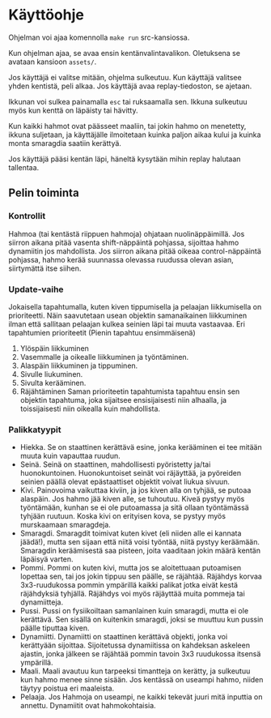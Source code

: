 # Käyttöohje

Ohjelman voi ajaa komennolla `make run` src-kansiossa.

Kun ohjelman ajaa, se avaa ensin kentänvalintavalikon. Oletuksena se avataan kansioon `assets/`.

Jos käyttäjä ei valitse mitään, ohjelma sulkeutuu. Kun käyttäjä valitsee yhden kentistä, peli alkaa. Jos käyttäjä avaa replay-tiedoston, se ajetaan.

Ikkunan voi sulkea painamalla `esc` tai ruksaamalla sen. Ikkuna sulkeutuu myös kun kenttä on läpäisty tai hävitty.

Kun kaikki hahmot ovat päässeet maaliin, tai jokin hahmo on menetetty, ikkuna suljetaan, ja käyttäjälle ilmoitetaan kuinka paljon aikaa kului ja kuinka monta smaragdia saatiin kerättyä.

Jos käyttäjä pääsi kentän läpi, häneltä kysytään mihin replay halutaan tallentaa.

## Pelin toiminta
### Kontrollit
Hahmoa (tai kentästä riippuen hahmoja) ohjataan nuolinäppäimillä. Jos siirron aikana pitää vasenta shift-näppäintä pohjassa, sijoittaa hahmo dynamiitin jos mahdollista. Jos siirron aikana pitää oikeaa control-näppäintä pohjassa, hahmo kerää suunnassa olevassa ruudussa olevan asian, siirtymättä itse siihen.
### Update-vaihe
Jokaisella tapahtumalla, kuten kiven tippumisella ja pelaajan liikkumisella on prioriteetti. Näin saavutetaan usean objektin samanaikainen liikkuminen ilman että sallitaan pelaajan kulkea seinien läpi tai muuta vastaavaa.
Eri tapahtumien prioriteetit (Pienin tapahtuu ensimmäisenä)
1. Ylöspäin liikkuminen
2. Vasemmalle ja oikealle liikkuminen ja työntäminen.
3. Alaspäin liikkuminen ja tippuminen.
4. Sivulle liukuminen.
5. Sivulta kerääminen.
6. Räjähtäminen
Saman prioriteetin tapahtumista tapahtuu ensin sen objektin tapahtuma, joka sijaitsee ensisijaisesti niin alhaalla, ja toissijaisesti niin oikealla kuin mahdollista.
### Palikkatyypit
- Hiekka. Se on staattinen kerättävä esine, jonka kerääminen ei tee mitään muuta kuin vapauttaa ruudun.
- Seinä. Seinä on staattinen, mahdollisesti pyöristetty ja/tai huonokuntoinen. Huonokuntoiset seinät voi räjäyttää, ja pyöreiden seinien päällä olevat epästaattiset objektit voivat liukua sivuun.
- Kivi. Painovoima vaikuttaa kiviin, ja jos kiven alla on tyhjää, se putoaa alaspäin. Jos hahmo jää kiven alle, se tuhoutuu. Kiveä pystyy myös työntämään, kunhan se ei ole putoamassa ja sitä ollaan työntämässä tyhjään ruutuun. Koska kivi on erityisen kova, se pystyy myös murskaamaan smaragdeja.
- Smaragdi. Smaragdit toimivat kuten kivet (eli niiden alle ei kannata jäädä!), mutta sen sijaan että niitä voisi työntää, niitä pystyy keräämään. Smaragdin keräämisestä saa pisteen, joita vaaditaan jokin määrä kentän läpäisyä varten.
- Pommi. Pommi on kuten kivi, mutta jos se aloitettuaan putoamisen lopettaa sen, tai jos jokin tippuu sen päälle, se räjähtää. Räjähdys korvaa 3x3-ruudukossa pommin ympärillä kaikki palikat jotka eivät kestä räjähdyksiä tyhjällä. Räjähdys voi myös räjäyttää muita pommeja tai dynamiitteja.
- Pussi. Pussi on fysiikoiltaan samanlainen kuin smaragdi, mutta ei ole kerättävä. Sen sisällä on kuitenkin smaragdi, joksi se muuttuu kun pussin päälle tiputtaa kiven.
- Dynamiitti. Dynamiitti on staattinen kerättävä objekti, jonka voi kerättyään sijoittaa. Sijoitetussa dynamiitissa on kahdeksan askeleen ajastin, jonka jälkeen se räjähtää pommin tavoin 3x3 ruudukossa itsensä ympärillä.
- Maali. Maali avautuu kun tarpeeksi timantteja on kerätty, ja sulkeutuu kun hahmo menee sinne sisään. Jos kentässä on useampi hahmo, niiden täytyy poistua eri maaleista.
- Pelaaja. Jos Hahmoja on useampi, ne kaikki tekevät juuri mitä inputtia on annettu. Dynamiitit ovat hahmokohtaisia.

